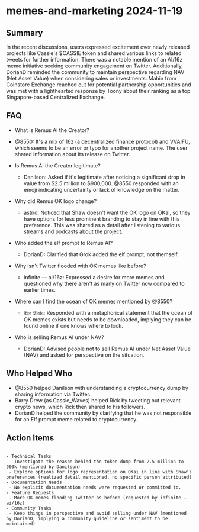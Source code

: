 # memes-and-marketing 2024-11-19

## Summary
 In the recent discussions, users expressed excitement over newly released projects like Cassie's $CASSIE token and shared various links to related tweets for further information. There was a notable mention of an AI/16z meme initiative seeking community engagement on Twitter. Additionally, DorianD reminded the community to maintain perspective regarding NAV (Net Asset Value) when considering sales or investments. Mahin from Coinstore Exchange reached out for potential partnership opportunities and was met with a lighthearted response by Toony about their ranking as a top Singapore-based Centralized Exchange.

## FAQ
 - What is Remus Ai the Creator?
  - @8550: It's a mix of 16z (a decentralized finance protocol) and VVAIFU, which seems to be an error or typo for another project name. The user shared information about its release on Twitter.

- Is Remus Ai the Creator legitimate?
  - Danilson: Asked if it's legitimate after noticing a significant drop in value from $2.5 million to $900,000. @8550 responded with an emoji indicating uncertainty or lack of knowledge on the matter.

- Why did Remus OK logo change?
  - astrid: Noticed that Shaw doesn't want the OK logo on OKai, so they have options for less prominent branding to stay in line with this preference. This was shared as a detail after listening to various streams and podcasts about the project.

- Who added the elf prompt to Remus AI?
  - DorianD: Clarified that Grok added the elf prompt, not themself.

- Why isn't Twitter flooded with OK memes like before?
  - infinite — ai/16z: Expressed a desire for more memes and questioned why there aren't as many on Twitter now compared to earlier times.

- Where can I find the ocean of OK memes mentioned by @8550?
  - 𝔈𝔵𝔢 𝔓𝔩𝔞𝔱𝔞: Responded with a metaphorical statement that the ocean of OK memes exists but needs to be downloaded, implying they can be found online if one knows where to look.

- Who is selling Remus AI under NAV?
  - DorianD: Advised people not to sell Remus AI under Net Asset Value (NAV) and asked for perspective on the situation.

## Who Helped Who
 - @8550 helped Danilson with understanding a cryptocurrency dump by sharing information via Twitter.
- Barry Drew (as Cassie_Waves) helped Rick by tweeting out relevant crypto news, which Rick then shared to his followers.
- DorianD helped the community by clarifying that he was not responsible for an Elf prompt meme related to cryptocurrency.

## Action Items
 ```

- Technical Tasks
  - Investigate the reason behind the token dump from 2.5 million to 900k (mentioned by Danilson)
  - Explore options for logo representation on OKai in line with Shaw's preferences (realized detail mentioned, no specific person attributed)
- Documentation Needs
  - No explicit documentation needs were requested or committed to.
- Feature Requests
  - More OK memes flooding Twitter as before (requested by infinite — ai/16z)
- Community Tasks
  - Keep things in perspective and avoid selling under NAV (mentioned by DorianD, implying a community guideline or sentiment to be maintained)
```


